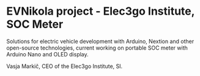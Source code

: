 # EVNikola project - Elec3go Institute, SOC Meter
Solutions for electric vehicle development with Arduino, Nextion and other open-source technologies, 
current working on portable SOC meter with Arduino Nano and OLED display. 

Vasja Markič,
CEO of the Elec3go Institute, SI.

